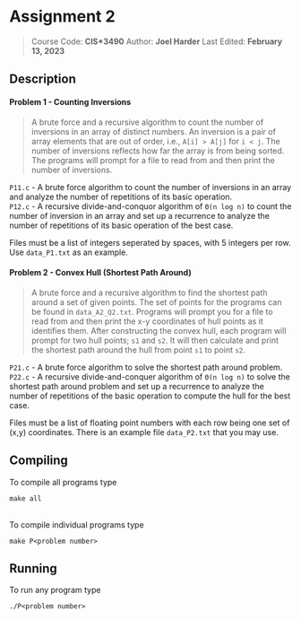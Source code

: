 # Assignment 2
> Course Code: **CIS\*3490**
> Author: **Joel Harder**
> Last Edited: **February 13, 2023**

## Description

#### Problem 1 - Counting Inversions
> A brute force and a recursive algorithm to count the number of inversions in an array of distinct numbers. An inversion is a pair of array elements that are out of order, i.e., `A[i] > A[j]` for `i < j`. The number of inversions reflects how far the array is from being sorted. The programs will prompt for a file to read from and then print the number of inversions.

`P11.c` - A brute force algorithm to count the number of inversions in an array and analyze the number of repetitions of its basic operation.<br>
`P12.c` - A recursive divide-and-conquor algorithm of `Θ(n log n)` to count the number of inversion in an array and set up a recurrence to analyze the number of repetitions of its basic operation of the best case.

Files must be a list of integers seperated by spaces, with 5 integers per row. Use `data_P1.txt` as an example.

#### Problem 2 - Convex Hull (Shortest Path Around)
> A brute force and a recursive algorithm to find the shortest path around a set of given points. The set of points for the programs can be found in `data_A2_Q2.txt`. Programs will prompt you for a file to read from and then print the x-y coordinates of hull points as it identifies them. After constructing the convex hull, each program will prompt for two hull points; `s1` and `s2`. It will then calculate and print the shortest path around the hull from point `s1` to point `s2`.

`P21.c` - A brute force algorithm to solve the shortest path around problem.<br>
`P22.c` - A recursive divide-and-conquer algorithm of `Θ(n log n)` to solve the shortest path around problem and set up a recurrence to analyze the number of repetitions of the basic operation to compute the hull for the best case.

Files must be a list of floating point numbers with each row being one set of (x,y) coordinates. There is an example file `data_P2.txt` that you may use.

## Compiling
To compile all programs type
```
make all
```

<br>To compile individual programs type
```
make P<problem number>
```

## Running
To run any program type
```
./P<problem number>
```
